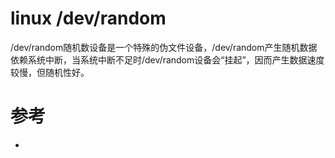 linux /dev/random
=================
/dev/random随机数设备是一个特殊的伪文件设备，/dev/random产生随机数据依赖系统中断，当系统中断不足时/dev/random设备会“挂起”，因而产生数据速度较慢，但随机性好。

# 参考
 * []()
